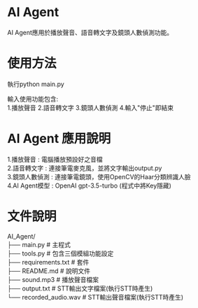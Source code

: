 # AI Agent
AI Agent應用於播放聲音、語音轉文字及鏡頭人數偵測功能。

# 使用方法
執行python main.py

輸入使用功能包含:<br>
1.播放聲音
2.語音轉文字
3.鏡頭人數偵測
4.輸入"停止"即結束

# AI Agent 應用說明
1.播放聲音 : 電腦播放預設好之音檔<br>
2.語音轉文字 : 連接筆電麥克風，並將文字輸出output.py<br>
3.鏡頭人數偵測 : 連接筆電鏡頭，使用OpenCV的Haar分類辨識人臉<br>
4.AI Agent模型 : OpenAI gpt-3.5-turbo (程式中將Key隱藏)<br>

# 文件說明
AI_Agent/<br>
├── main.py            # 主程式<br>
├── tools.py           # 包含三個模組功能設定<br>
├── requirements.txt   # 套件<br>
├── README.md          # 說明文件<br>
├── sound.mp3          # 播放聲音檔案<br>
├── output.txt         # STT輸出文字檔案(執行STT時產生)<br>
└── recorded_audio.wav # STT輸出聲音檔案(執行STT時產生)<br>

